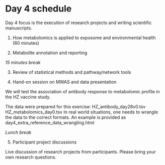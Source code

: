 # Day 4 schedule

Day 4 focus is the execution of research projects and writing scientific manuscripts.


1. How metabolomics is applied to exposome and environmental health (60 minutes)


2. Metabolite annotation and reporting


*15 minutes break*


3. Review of statistical methods and pathway/network tools



4. Hand-on session on MWAS and data presentation

We will test the association of antibody response to metabolomic profile in the HZ vaccine study.

The data were prepared for this exercise:
  HZ_antibody_day28v0.tsv
  HZ_metabolomics_day0.tsv
In real world situations, one needs to wrangle the data to the correct formats. An example is provided as
  day4_extra_reference_data_wrangling.html

*Lunch break*


5. Participant project discussions

Live discussion of research projects from participants.
Please bring your own research questions.
